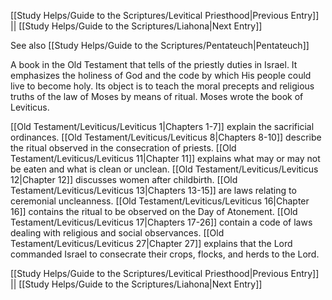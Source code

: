 [[Study Helps/Guide to the Scriptures/Levitical Priesthood|Previous Entry]]  ||  [[Study Helps/Guide to the Scriptures/Liahona|Next Entry]]

 See also [[Study Helps/Guide to the Scriptures/Pentateuch|Pentateuch]]

 A book in the Old Testament that tells of the priestly duties in Israel. It emphasizes the holiness of God and the code by which His people could live to become holy. Its object is to teach the moral precepts and religious truths of the law of Moses by means of ritual. Moses wrote the book of Leviticus.

 [[Old Testament/Leviticus/Leviticus 1|Chapters 1-7]] explain the sacrificial ordinances. [[Old Testament/Leviticus/Leviticus 8|Chapters 8-10]] describe the ritual observed in the consecration of priests. [[Old Testament/Leviticus/Leviticus 11|Chapter 11]] explains what may or may not be eaten and what is clean or unclean. [[Old Testament/Leviticus/Leviticus 12|Chapter 12]] discusses women after childbirth. [[Old Testament/Leviticus/Leviticus 13|Chapters 13-15]] are laws relating to ceremonial uncleanness. [[Old Testament/Leviticus/Leviticus 16|Chapter 16]] contains the ritual to be observed on the Day of Atonement. [[Old Testament/Leviticus/Leviticus 17|Chapters 17-26]] contain a code of laws dealing with religious and social observances. [[Old Testament/Leviticus/Leviticus 27|Chapter 27]] explains that the Lord commanded Israel to consecrate their crops, flocks, and herds to the Lord.

[[Study Helps/Guide to the Scriptures/Levitical Priesthood|Previous Entry]]  ||  [[Study Helps/Guide to the Scriptures/Liahona|Next Entry]]